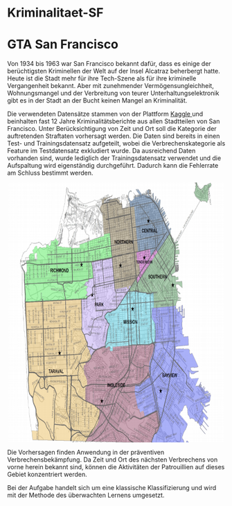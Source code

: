 # Kriminalitaet-SF

# GTA San Francisco

Von 1934 bis 1963 war San Francisco bekannt dafür, dass es einige der berüchtigsten Kriminellen der Welt auf der Insel Alcatraz beherbergt hatte. Heute ist die Stadt mehr für ihre Tech-Szene als für ihre kriminelle Vergangenheit bekannt. Aber mit zunehmender Vermögensungleichheit, Wohnungsmangel und der Verbreitung von teurer Unterhaltungselektronik gibt es in der Stadt an der Bucht keinen Mangel an Kriminalität.

Die verwendeten Datensätze stammen von der Plattform <a href="https://www.kaggle.com/c/sf-crime/data"> Kaggle </a> und beinhalten fast 12 Jahre Kriminalitätsberichte aus allen Stadtteilen von San Francisco. Unter Berücksichtigung von Zeit und Ort soll die Kategorie der auftretenden Straftaten vorhersagt werden. Die Daten sind bereits in einen Test- und Trainingsdatensatz aufgeteilt, wobei die Verbrechenskategorie als Feature im Testdatensatz exkludiert wurde. Da ausreichend Daten vorhanden sind, wurde lediglich der Trainingsdatensatz verwendet und die Aufspaltung wird eigenständig durchgeführt. Dadurch kann die Fehlerrate am Schluss bestimmt werden.

<p align="center">
    <img src="pics/pddistricts.png" width="500" height="600" align="center" >
</p>

Die Vorhersagen finden Anwendung in der präventiven Verbrechensbekämpfung. Da Zeit und Ort des nächsten Verbrechens von vorne herein bekannt sind, können die Aktivitäten der Patrouillien auf dieses Gebiet konzentriert werden.

Bei der Aufgabe handelt sich um eine klassische Klassifizierung und wird mit der Methode des überwachten Lernens umgesetzt.
